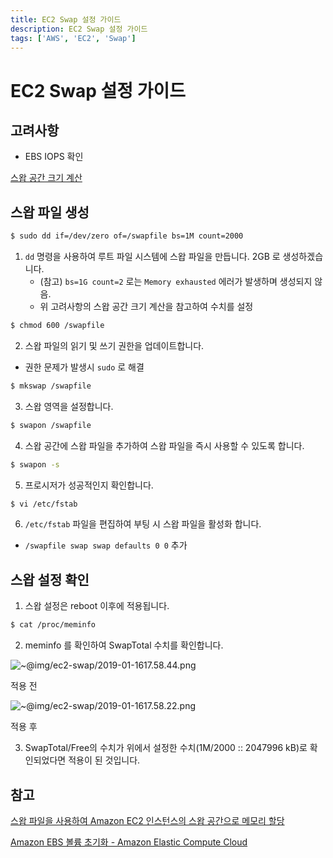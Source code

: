 ```yaml
---
title: EC2 Swap 설정 가이드
description: EC2 Swap 설정 가이드
tags: ['AWS', 'EC2', 'Swap']
---
```


# EC2 Swap 설정 가이드

## 고려사항

- EBS IOPS 확인

[스왑 공간 크기 계산](https://www.notion.so/1c1baab7d60b4bdda911930f1ae2b379)

## 스왑 파일 생성

```bash
$ sudo dd if=/dev/zero of=/swapfile bs=1M count=2000
```

1. `dd` 명령을 사용하여 루트 파일 시스템에 스왑 파일을 만듭니다. 2GB 로 생성하겠습니다.
   - (참고) `bs=1G count=2` 로는 `Memory exhausted` 에러가 발생하며 생성되지 않음.
   - 위 고려사항의 스왑 공간 크기 계산을 참고하여 수치를 설정

```bash
$ chmod 600 /swapfile
```

2. 스왑 파일의 읽기 및 쓰기 권한을 업데이트합니다.

- 권한 문제가 발생시 `sudo` 로 해결

```bash
$ mkswap /swapfile
```

3. 스왑 영역을 설정합니다.

```bash
$ swapon /swapfile
```

4. 스왑 공간에 스왑 파일을 추가하여 스왑 파일을 즉시 사용할 수 있도록 합니다.

```bash
$ swapon -s
```

5. 프로시저가 성공적인지 확인합니다.

```bash
$ vi /etc/fstab
```

6. `/etc/fstab` 파일을 편집하여 부팅 시 스왑 파일을 활성화 합니다.

- `/swapfile swap swap defaults 0 0` 추가

## 스왑 설정 확인

1. 스왑 설정은 reboot 이후에 적용됩니다.

```bash
$ cat /proc/meminfo
```

2. meminfo 를 확인하여 SwapTotal 수치를 확인합니다.

![~@img/ec2-swap/2019-01-1617.58.44.png](~@img/ec2-swap/2019-01-1617.58.44.png)

적용 전

![~@img/ec2-swap/2019-01-1617.58.22.png](~@img/ec2-swap/2019-01-1617.58.22.png)

적용 후

3. SwapTotal/Free의 수치가 위에서 설정한 수치(1M/2000 :: 2047996 kB)로 확인되었다면 적용이 된 것입니다.

## 참고

[스왑 파일을 사용하여 Amazon EC2 인스턴스의 스왑 공간으로 메모리 할당](https://aws.amazon.com/ko/premiumsupport/knowledge-center/ec2-memory-swap-file/)

[Amazon EBS 볼륨 초기화 - Amazon Elastic Compute Cloud](https://docs.aws.amazon.com/ko_kr/AWSEC2/latest/UserGuide/ebs-initialize.html)
